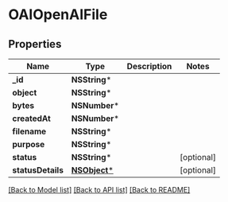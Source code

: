 # OAIOpenAIFile

## Properties
Name | Type | Description | Notes
------------ | ------------- | ------------- | -------------
**_id** | **NSString*** |  | 
**object** | **NSString*** |  | 
**bytes** | **NSNumber*** |  | 
**createdAt** | **NSNumber*** |  | 
**filename** | **NSString*** |  | 
**purpose** | **NSString*** |  | 
**status** | **NSString*** |  | [optional] 
**statusDetails** | [**NSObject***](.md) |  | [optional] 

[[Back to Model list]](../README.md#documentation-for-models) [[Back to API list]](../README.md#documentation-for-api-endpoints) [[Back to README]](../README.md)


